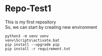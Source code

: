 # Repo-Test1

This is my first repository  
So, we can start by creating new environment
```
python3 -m venv venv
venv\Scripts\activate.bat
pip install --upgrade pip
pip install -r requirement.txt
```
